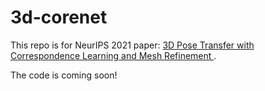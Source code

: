 # 3d-corenet
This repo is for NeurIPS 2021 paper: <a href="https://github.com/ChaoyueSong/3d-corenet/files/paper.pdf" target="_blank">3D Pose Transfer with Correspondence Learning and Mesh Refinement </a>.

The code is coming soon!
